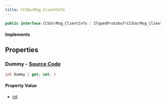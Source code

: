 ```yaml
---
title: CCSUsrMsg_ClientInfo
---
```


```csharp
public interface CCSUsrMsg_ClientInfo : ITypedProtobuf<CCSUsrMsg_ClientInfo>, INativeHandle, INetMessage<CCSUsrMsg_ClientInfo>, IDisposable
```

#### Implements

## Properties

### **Dummy** - [Source Code](https://github.com/swiftly-solution/swiftlys2/blob/main/managed/src/SwiftlyS2.Generated/Protobufs/Interfaces/CCSUsrMsg_ClientInfo.cs#L18)

```csharp
int Dummy { get; set; }
```

#### Property Value

- [int](https://learn.microsoft.com/dotnet/api/system.int32)

